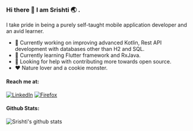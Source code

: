 ### Hi there 👋 I am Srishti :earth_asia: .

I take pride in being a purely self-taught mobile application developer and an avid learner.

- 🚧 Currently working on improving advanced Kotlin, Rest API development with databases other than H2 and SQL.
- 🌱 Currently learning Flutter framework and RxJava.
- 🤔 Looking for help with contributing more towards open source.
- :heart: Nature lover and a cookie monster.

#### Reach me at:
 [![LinkedIn](https://img.shields.io/badge/LinkedIn-Srishti_Rohatgi-informational?&style=for-the-badge&logo=LinkedIn&logoColor=white&color=2bbc8a)](https://www.linkedin.com/in/srishti-rohatgi-04847516b/)
 [![Firefox](https://img.shields.io/badge/Portfolio-Srishti_Rohatgi-informational?&style=for-the-badge&logo=Firefox&logoColor=white&color=2bbc8a)](https://srishti-r.github.io/portfolio/)
 
 #### Github Stats:
  ![Srishti's github stats](https://github-readme-stats.vercel.app/api?username=srishti-R&show_icons=true&theme=merko)


